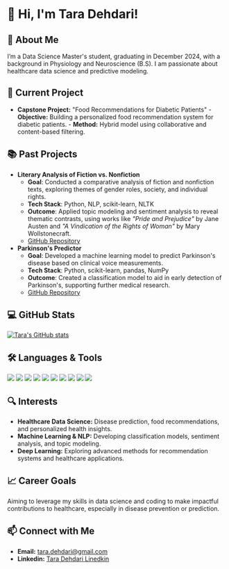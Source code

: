 # 👋 Hi, I'm Tara Dehdari!

## 🚀 About Me
I’m a Data Science Master's student, graduating in December 2024, with a background in Physiology and Neuroscience (B.S). I am passionate about healthcare data science and predictive modeling.

## 🌱 Current Project
- **Capstone Project:** "Food Recommendations for Diabetic Patients"
      - **Objective:** Building a personalized food recommendation system for diabetic patients.
      - **Method:** Hybrid model using collaborative and content-based filtering.
  
## 📚 Past Projects
- **Literary Analysis of Fiction vs. Nonfiction**
   - **Goal**: Conducted a comparative analysis of fiction and nonfiction texts, exploring themes of gender roles, society, and individual rights.
   - **Tech Stack**: Python, NLP, scikit-learn, NLTK
   - **Outcome**: Applied topic modeling and sentiment analysis to reveal thematic contrasts, using works like *"Pride and Prejudice"* by Jane Austen and *"A Vindication of the Rights of Woman"* by Mary Wollstonecraft.
   - [GitHub Repository](https://github.com/taradehdari/LiteraryAnalysis_ADS509)
- **Parkinson's Predictor**
   - **Goal**: Developed a machine learning model to predict Parkinson's disease based on clinical voice measurements.
   - **Tech Stack**: Python, scikit-learn, pandas, NumPy
   - **Outcome**: Created a classification model to aid in early detection of Parkinson's, supporting further medical research.
   - [GitHub Repository](https://github.com/taradehdari/ParkinsonsPredictor_ADS503)


  
## 💻 GitHub Stats
[![Tara's GitHub stats](https://github-readme-stats.vercel.app/api?username=taradehdari)](https://github.com/anuraghazra/github-readme-stats)

## 🛠️ Languages & Tools
<p align="left">
  <img src="https://img.shields.io/badge/Python-3670A0?style=for-the-badge&logo=python&logoColor=ffdd54" />
  <img src="https://img.shields.io/badge/R-276DC3?style=for-the-badge&logo=r&logoColor=white" />
  <img src="https://img.shields.io/badge/SQL-CC2927?style=for-the-badge&logo=microsoft-sql-server&logoColor=white" />
  <img src="https://img.shields.io/badge/TensorFlow-FF6F00?style=for-the-badge&logo=tensorflow&logoColor=white" />
  <img src="https://img.shields.io/badge/OpenCV-5C3EE8?style=for-the-badge&logo=opencv&logoColor=white" />
  <img src="https://img.shields.io/badge/Jupyter-F37626?style=for-the-badge&logo=jupyter&logoColor=white" />
  <img src="https://img.shields.io/badge/GitHub-181717?style=for-the-badge&logo=github&logoColor=white" />
  <img src="https://img.shields.io/badge/Scikit--Learn-F7931E?style=for-the-badge&logo=scikit-learn&logoColor=white" />
  <img src="https://img.shields.io/badge/Matplotlib-3776AB?style=for-the-badge&logo=python&logoColor=white" />
  <img src="https://img.shields.io/badge/Google%20Colab-F9AB00?style=for-the-badge&logo=google-colab&logoColor=white" />
</p>

## 🔍 Interests
- **Healthcare Data Science:** Disease prediction, food recommendations, and personalized health insights.
- **Machine Learning & NLP:** Developing classification models, sentiment analysis, and topic modeling.
- **Deep Learning:** Exploring advanced methods for recommendation systems and healthcare applications.

  
## 📈 Career Goals
Aiming to leverage my skills in data science and coding to make impactful contributions to healthcare, especially in disease prevention or prediction.

## 📫 Connect with Me
- **Email:** tara.dehdari@gmail.com
- **Linkedin:** [Tara Dehdari Linedkin](https://www.linkedin.com/in/tara-dehdari-a82880132/)
<!---
taradehdari/taradehdari is a ✨ special ✨ repository because its `README.md` (this file) appears on your GitHub profile.
You can click the Preview link to take a look at your changes.
--->
